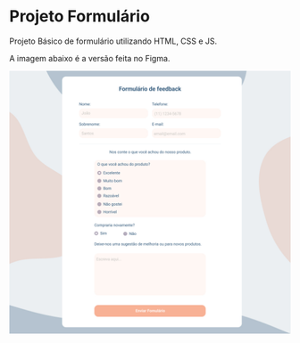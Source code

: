 # Projeto Formulário

Projeto Básico de formulário utilizando HTML, CSS e JS.

A imagem abaixo é a versão feita no Figma.

![alt text](https://github.com/yKarenAlves/Projeto-Formulario/blob/main/formulario/assets/img/fomulario.jpg)
